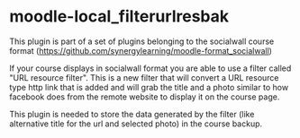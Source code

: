 # moodle-local_filterurlresbak

This plugin is part of a set of plugins belonging to the socialwall course format (https://github.com/synergylearning/moodle-format_socialwall)

If your course displays in socialwall format you are able to use a filter called "URL resource filter". This is a new filter that will convert a URL resource type http link that is added and will grab the title and a photo similar to how facebook does from the remote website to display it on the course page.

This plugin is needed to store the data generated by the filter (like alternative title for the url and selected photo) in the course backup.
